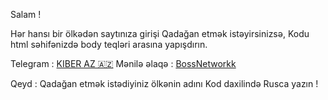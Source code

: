 Salam ! 

Hər hansı bir ölkədən saytınıza girişi
Qadağan etmək istəyirsinizsə,
Kodu html səhifənizdə body teqləri arasına yapışdırın.

Telegram : [KIBER AZ 🇦🇿](t.me/kiberazz)
Mənilə əlaqə : [BossNetworkk](t.me/bossnetworkk)


Qeyd : Qadağan etmək istədiyiniz ölkənin adını
Kod daxilində Rusca yazın !
